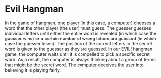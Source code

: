 # Evil Hangman
In the game of hangman, one player (in this case, a computer) chooses a word that the other player (the user) must guess. The guesser guesses individual letters until either the entire word is revealed (in which case the guesser wins) or a certain number of wrong letters are guessed (in which case the guesser loses). The position of the correct letters in the secret word is given to the guesser as they are guessed.
In our EVIL! hangman game, the computer waits until it is compelled to pick a specific secret word. As a result, the computer is always thinking about a group of terms that might be the secret word. The computer deceives the user into believing it is playing fairly.
